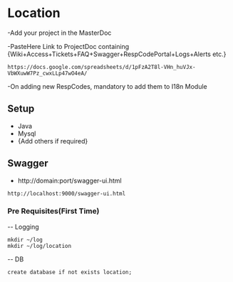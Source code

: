 # Location
-Add your project in the MasterDoc

-PasteHere Link to ProjectDoc containing {Wiki+Access+Tickets+FAQ+Swagger+RespCodePortal+Logs+Alerts etc.}
```shell script
https://docs.google.com/spreadsheets/d/1pFzA2T8l-VHn_huVJx-VbWXuwW7Pz_cwxLLp47wO4eA/
```

-On adding new RespCodes, mandatory to add them to I18n Module

## Setup
- Java
- Mysql
- {Add others if required}

## Swagger
- http://domain:port/swagger-ui.html
```shell script
http://localhost:9000/swagger-ui.html
```


### Pre Requisites(First Time)
-- Logging
```shell script
mkdir ~/log
mkdir ~/log/location
```
-- DB
```shell script
create database if not exists location;
```
